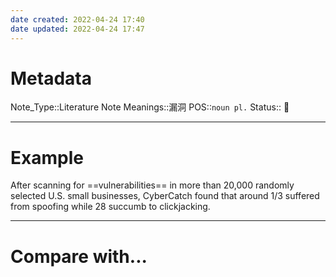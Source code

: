 ```yaml
---
date created: 2022-04-24 17:40
date updated: 2022-04-24 17:47
---
```


# Metadata

Note_Type::Literature Note
Meanings::漏洞
POS::`noun pl.`
Status:: 👶

---

# Example

After scanning for ==vulnerabilities== in more than 20,000 randomly selected U.S. small businesses, CyberCatch found that around 1/3 suffered from spoofing while 28 succumb to clickjacking.

---

# Compare with...
